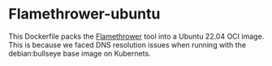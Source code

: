 # Flamethrower-ubuntu

This Dockerfile packs the [Flamethrower](https://github.com/DNS-OARC/flamethrower) tool into a Ubuntu 22.04 OCI image. This is because we faced DNS resolution issues when running with the debian:bullseye base image on Kubernets.
